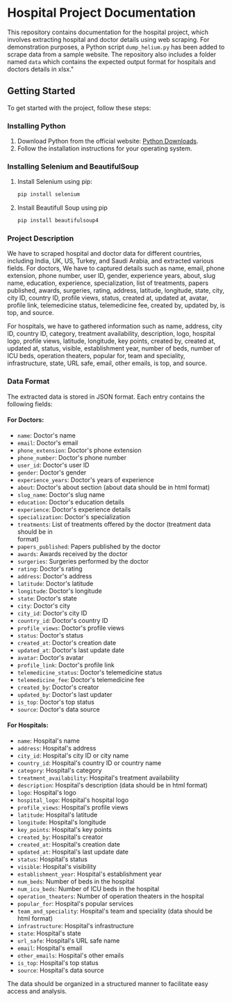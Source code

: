 # Hospital Project Documentation

This repository contains documentation for the hospital project, which involves extracting hospital and doctor details using web scraping. For demonstration purposes, a Python script `dump_helium.py` has been added to scrape data from a sample website. The repository also includes a folder named `data` which contains the expected output format for hospitals and doctors details in xlsx."

## Getting Started

To get started with the project, follow these steps:

### Installing Python

1. Download Python from the official website: [Python Downloads](https://www.python.org/downloads/).
2. Follow the installation instructions for your operating system.

### Installing Selenium and BeautifulSoup

1. Install Selenium using pip:
   ```bash
   pip install selenium
2. Install Beautifull Soup using pip
    ```bash
    pip install beautifulsoup4


### Project Description

We have to scraped hospital and doctor data for different countries, including India, UK, US, Turkey, and Saudi Arabia, and extracted various fields. For doctors, We have to captured details such as name, email, phone extension, phone number, user ID, gender, experience years, about, slug name, education, experience, specialization, list of treatments, papers published, awards, surgeries, rating, address, latitude, longitude, state, city, city ID, country ID, profile views, status, created at, updated at, avatar, profile link, telemedicine status, telemedicine fee, created by, updated by, is top, and source.

For hospitals, we have  to gathered information such as name, address, city ID, country ID, category, treatment availability, description, logo, hospital logo, profile views, latitude, longitude, key points, created by, created at, updated at, status, visible, establishment year, number of beds, number of ICU beds, operation theaters, popular for, team and speciality, infrastructure, state, URL safe, email, other emails, is top, and source.

### Data Format

The extracted data is stored in JSON format. Each entry contains the following fields:

#### For Doctors:
- `name`: Doctor's name
- `email`: Doctor's email
- `phone_extension`: Doctor's phone extension
- `phone_number`: Doctor's phone number
- `user_id`: Doctor's user ID
- `gender`: Doctor's gender
- `experience_years`: Doctor's years of experience
- `about`: Doctor's about section (about data should be in html format)
- `slug_name`: Doctor's slug name
- `education`: Doctor's education details
- `experience`: Doctor's experience details
- `specialization`: Doctor's specialization
- `treatments`: List of treatments offered by the doctor (treatment data should be in <ol> </ol> format)
- `papers_published`: Papers published by the doctor
- `awards`: Awards received by the doctor
- `surgeries`: Surgeries performed by the doctor
- `rating`: Doctor's rating
- `address`: Doctor's address
- `latitude`: Doctor's latitude
- `longitude`: Doctor's longitude
- `state`: Doctor's state
- `city`: Doctor's city
- `city_id`: Doctor's city ID
- `country_id`: Doctor's country ID
- `profile_views`: Doctor's profile views
- `status`: Doctor's status
- `created_at`: Doctor's creation date
- `updated_at`: Doctor's last update date
- `avatar`: Doctor's avatar
- `profile_link`: Doctor's profile link
- `telemedicine_status`: Doctor's telemedicine status
- `telemedicine_fee`: Doctor's telemedicine fee
- `created_by`: Doctor's creator
- `updated_by`: Doctor's last updater
- `is_top`: Doctor's top status
- `source`: Doctor's data source

#### For Hospitals:
- `name`: Hospital's name
- `address`: Hospital's address
- `city_id`: Hospital's city ID or city name
- `country_id`: Hospital's country ID or country name
- `category`: Hospital's category
- `treatment_availability`: Hospital's treatment availability
- `description`: Hospital's description (data should be in html format)
- `logo`: Hospital's logo
- `hospital_logo`: Hospital's hospital logo
- `profile_views`: Hospital's profile views
- `latitude`: Hospital's latitude
- `longitude`: Hospital's longitude
- `key_points`: Hospital's key points
- `created_by`: Hospital's creator
- `created_at`: Hospital's creation date
- `updated_at`: Hospital's last update date
- `status`: Hospital's status
- `visible`: Hospital's visibility
- `establishment_year`: Hospital's establishment year
- `num_beds`: Number of beds in the hospital
- `num_icu_beds`: Number of ICU beds in the hospital
- `operation_theaters`: Number of operation theaters in the hospital
- `popular_for`: Hospital's popular services
- `team_and_speciality`: Hospital's team and speciality (data should be html format)
- `infrastructure`: Hospital's infrastructure
- `state`: Hospital's state
- `url_safe`: Hospital's URL safe name
- `email`: Hospital's email
- `other_emails`: Hospital's other emails
- `is_top`: Hospital's top status
- `source`: Hospital's data source

The data should be organized in a structured manner to facilitate easy access and analysis.
